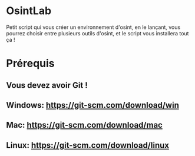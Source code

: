 
# OsintLab

Petit script qui vous créer un environnement d'osint, en le lançant, vous pourrez choisir entre plusieurs outils d'osint, et le script vous installera tout ça !

# Prérequis
## Vous devez avoir Git ! 

## Windows: https://git-scm.com/download/win
## Mac: https://git-scm.com/download/mac
## Linux: https://git-scm.com/download/linux
